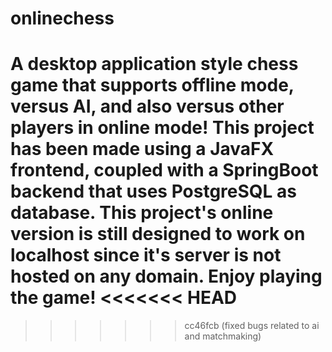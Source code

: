 # onlinechess
A desktop application style chess game that supports offline mode, versus AI, and also versus other players in online mode!
This project has been made using a JavaFX frontend, coupled with a SpringBoot backend that uses PostgreSQL as database. This project's online version is still designed to work on localhost since it's server is not hosted on any domain.
Enjoy playing the game!
<<<<<<< HEAD
=======

>>>>>>> cc46fcb (fixed bugs related to ai and matchmaking)
